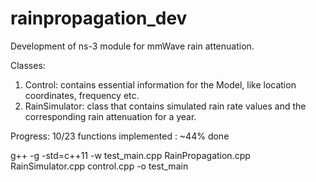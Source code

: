 # rainpropagation_dev

Development of ns-3 module for mmWave rain attenuation.

Classes:
  1) Control: contains essential information for the Model, like location coordinates, frequency etc.
  2) RainSimulator: class that contains simulated rain rate values and the corresponding rain attenuation for a year.
  
  
Progress: 10/23  functions implemented : ~44% done

g++ -g -std=c++11 -w test_main.cpp RainPropagation.cpp RainSimulator.cpp control.cpp -o test_main
